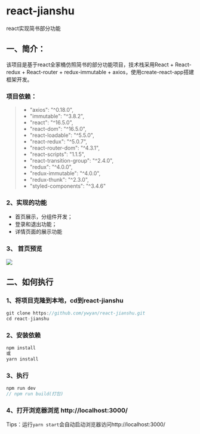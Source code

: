 # react-jianshu
react实现简书部分功能

## 一、简介：
该项目是基于react全家桶仿照简书的部分功能项目，技术栈采用React + React-redux + React-router + redux-immutable + axios，使用create-react-app搭建框架开发。

### 项目依赖：
>-    "axios": "^0.18.0",
>-    "immutable": "^3.8.2",
>-    "react": "^16.5.0",
>-    "react-dom": "^16.5.0",
>-    "react-loadable": "^5.5.0",
>-    "react-redux": "^5.0.7",
>-    "react-router-dom": "^4.3.1",
>-    "react-scripts": "1.1.5",
>-    "react-transition-group": "^2.4.0",
>-    "redux": "^4.0.0",
>-    "redux-immutable": "^4.0.0",
>-    "redux-thunk": "^2.3.0",
>-    "styled-components": "^3.4.6"

### 2、实现的功能
- 首页展示，分组件开发；
- 登录和退出功能；
- 详情页面的展示功能

### 3、 首页预览
![](https://upload-images.jianshu.io/upload_images/4041074-19d3242b846b5d7c.png?imageMogr2/auto-orient/strip%7CimageView2/2/w/1240)

## 二、如何执行
###  1、将项目克隆到本地，cd到react-jianshu
```javascript
git clone https://github.com/ywyan/react-jianshu.git
cd react-jianshu
```
### 2、安装依赖
```javascript
npm install
或
yarn install
```
### 3、执行
```javascript
npm run dev
// npm run build(打包)
```
### 4、打开浏览器浏览 http://localhost:3000/

Tips：运行`yarn start`会自动启动浏览器访问http://localhost:3000/

